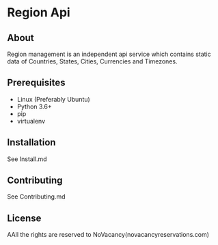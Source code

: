 Region Api
==========

## About

Region management is an independent api service which contains static data
of Countries, States, Cities, Currencies and Timezones.

## Prerequisites

- Linux (Preferably Ubuntu)
- Python 3.6+
- pip
- virtualenv

## Installation

See Install.md

## Contributing

See Contributing.md

## License

AAll the rights are reserved to NoVacancy(novacancyreservations.com)
